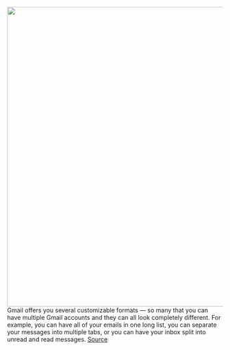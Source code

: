 <img src='https://cdn.vox-cdn.com/thumbor/Yr94AWaIBkBdQZ7jGwJmoF92U4A=/0x0:2040x1360/1200x800/filters:focal(857x517:1183x843)/cdn.vox-cdn.com/uploads/chorus_image/image/67023359/acastro_190703_1777_pixel_tracking_0001.0.jpg' width='700px' /><br/>
Gmail offers you several customizable formats — so many that you can have multiple Gmail accounts and they can all look completely different. For example, you can have all of your emails in one long list, you can separate your messages into multiple tabs, or you can have your inbox split into unread and read messages.
<a href='https://www.theverge.com/21310155/gmail-inbox-layout-email-customize-tabs-priority-messages-google'> Source <a/>